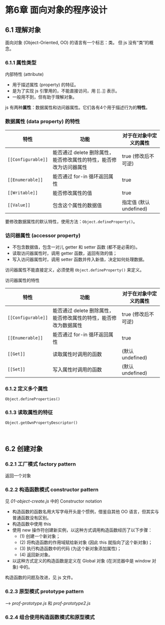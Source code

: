 # 第6章 面向对象的程序设计

## 6.1 理解对象

面向对象 (Object-Oriented, OO) 的语言有一个标志：类。
但 js 没有“类”的概念。

### 6.1.1 属性类型

内部特性 (attribute)
* 用于描述属性 (property) 的特征。
* 是为了实现 js 引擎用的，不能直接访问，用 [[..]] 表示。
* 一般用不到，但有助于理解对象。

js 有两种**属性**：数据属性和访问器属性。它们各有4个用于描述行为的**特性**。

### 数据属性 (data property) 的特性

| 特性 | 功能 | 对于在对象中定义的属性 |
| --- | --- | --- |
| `[[Configurable]]` | 能否通过 delete 删除属性，能否修改属性的特性，能否修改为访问器属性 | true (修改后不可逆) |
| `[[Enumerable]]` | 能否通过 for-in 循环返回属性 | true |
| `[[Writable]]` | 能否修改属性的值 | true |
| `[[Value]]` | 包含这个属性的数据值 | 指定值 (默认 undefined) |

要修改数据属性的默认特性，使用方法：`Object.defineProperty()`。

### 访问器属性 (accessor property)
* 不包含数据值，包含一对儿 getter 和 setter 函数 (都不是必需的)。
* 读取访问器属性时，调用 getter 函数，返回有效的值；
* 写入访问器属性时，调用 setter 函数并传入新值，决定如何处理数据。

访问器属性不能直接定义，必须使用 `Object.defineProperty()` 来定义。

访问器属性的特性

| 特性 | 功能 | 对于在对象中定义的属性 |
| --- | --- | --- |
| `[[Configurable]]` | 能否通过 delete 删除属性，能否修改属性的特性，能否修改为数据属性 | true (修改后不可逆) |
| `[[Enumerable]]` | 能否通过 for-in 循环返回属性 | true |
| `[[Get]]` | 读取属性时调用的函数 | (默认 undefined) |
| `[[Set]]` | 写入属性时调用的函数 | (默认 undefined) |

### 6.1.2 定义多个属性

`Object.defineProperties()`

### 6.1.3 读取属性的特征

`Object.getOwnPropertyDescriptor()`

<br>

## 6.2 创建对象

### 6.2.1 工厂模式 factory pattern

返回一个对象

### 6.2.2 构造函数模式 constructor pattern

见 _01-object-create.js_ 中的 Constructor notation

* 构造函数的函数名用大写字母开头是个惯例，借鉴自其他 OO 语言，但其实与普通函数没有区别。
* 构造函数中使用 this
* 使用 new 操作符创建新实例，以这种方式调用构造函数经历了以下步骤：
    - (1) 创建一个新对象；
    - (2) 将构造函数的作用域赋给新对象 (因此 this 就指向了这个新对象)；
    - (3) 执行构造函数中的代码 (为这个新对象添加属性)；
    - (4) 返回新对象。
* 以这种方式定义的构造函数是定义在 Global 对象 (在浏览器中是 window 对象) 中的。

构造函数的问题及改进，见 js 文件。

### 6.2.3 原型模式 prototype pattern

--> _prof-prototype.js_ 和 _prof-prototype2.js_

### 6.2.4 组合使用构造函数模式和原型模式